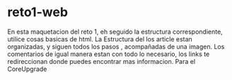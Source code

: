 # reto1-web
En esta maquetacion del reto 1, eh seguido la estructura correspondiente, utilice cosas basicas de html.
La Estructura del los article estan organizadas, y siguen todos los pasos , acompañadas de una imagen.
Los comentarios de igual manera estan con todo lo necesario, los links te redireccionan donde puedes encontrar mas informacion.
 Para el CoreUpgrade
